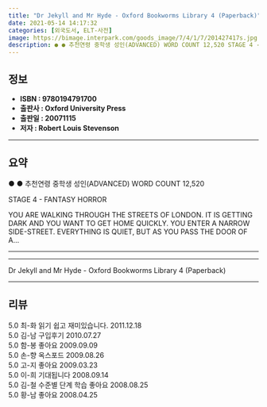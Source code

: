 ```yaml
---
title: "Dr Jekyll and Mr Hyde - Oxford Bookworms Library 4 (Paperback)"
date: 2021-05-14 14:17:32
categories: [외국도서, ELT-사전]
image: https://bimage.interpark.com/goods_image/7/4/1/7/201427417s.jpg
description: ● ● 추천연령 중학생 성인(ADVANCED) WORD COUNT 12,520 STAGE 4 - FANTASY HORROR YOU ARE WALKING THROUGH THE STREETS OF LONDON. IT IS GETTING DARK AND YOU WANT TO GE
---
```


## **정보**

- **ISBN : 9780194791700**
- **출판사 : Oxford University Press**
- **출판일 : 20071115**
- **저자 : Robert Louis Stevenson**

------



## **요약**

●  ●  추천연령  중학생  성인(ADVANCED)
WORD COUNT 12,520

STAGE 4 - FANTASY  HORROR

YOU ARE WALKING THROUGH THE STREETS OF LONDON. IT IS GETTING DARK AND YOU WANT TO GET HOME QUICKLY. YOU ENTER A NARROW SIDE-STREET. EVERYTHING IS QUIET, BUT AS YOU PASS THE DOOR OF A... 

------



------


Dr Jekyll and Mr Hyde - Oxford Bookworms Library 4 (Paperback) 

------


## **리뷰** 

5.0 최-화 읽기 쉽고 재미있습니다. 2011.12.18 <br/>5.0 김-남 구입후기 2010.07.27 <br/>5.0 함-봉 좋아요 2009.09.09 <br/>5.0 손-향 옥스포드 2009.08.26 <br/>5.0 고-지 좋아요 2009.03.23 <br/>5.0 이-희 기대됩니다 2008.09.14 <br/>5.0 김-철 수준별 단계 학습 좋아요 2008.08.25 <br/>5.0 황-남 좋아요 2008.04.25 <br/>